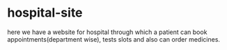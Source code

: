 # hospital-site
here we have a website for hospital through which a patient can book appointments(department wise), tests slots and also can order medicines.
